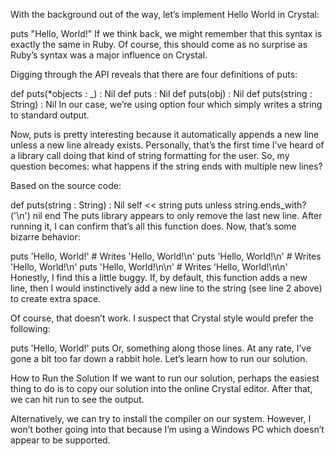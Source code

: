 With the background out of the way, let’s implement Hello World in Crystal:

puts "Hello, World!"
If we think back, we might remember that this syntax is exactly the same in Ruby. Of course, this should come as no surprise as Ruby’s syntax was a major influence on Crystal.

Digging through the API reveals that there are four definitions of puts:

def puts(*objects : _) : Nil
def puts : Nil
def puts(obj) : Nil
def puts(string : String) : Nil
In our case, we’re using option four which simply writes a string to standard output.

Now, puts is pretty interesting because it automatically appends a new line unless a new line already exists. Personally, that’s the first time I’ve heard of a library call doing that kind of string formatting for the user. So, my question becomes: what happens if the string ends with multiple new lines?

Based on the source code:

def puts(string : String) : Nil
self << string
puts unless string.ends_with?('\n')
nil
end
The puts library appears to only remove the last new line. After running it, I can confirm that’s all this function does. Now, that’s some bizarre behavior:

puts 'Hello, World!' # Writes 'Hello, World!\n'
puts 'Hello, World!\n' # Writes 'Hello, World!\n'
puts 'Hello, World!\n\n' # Writes 'Hello, World!\n\n'
Honestly, I find this a little buggy. If, by default, this function adds a new line, then I would instinctively add a new line to the string (see line 2 above) to create extra space.

Of course, that doesn’t work. I suspect that Crystal style would prefer the following:

puts 'Hello, World!'
puts
Or, something along those lines. At any rate, I’ve gone a bit too far down a rabbit hole. Let’s learn how to run our solution.

How to Run the Solution
If we want to run our solution, perhaps the easiest thing to do is to copy our solution into the online Crystal editor. After that, we can hit run to see the output.

Alternatively, we can try to install the compiler on our system. However, I won’t bother going into that because I’m using a Windows PC which doesn’t appear to be supported.
